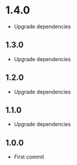 # 1.4.0
+ Upgrade dependencies

## 1.3.0
+ Upgrade dependencies

## 1.2.0
+ Upgrade dependencies

## 1.1.0
+ Upgrade dependencies

## 1.0.0
+ First commit
